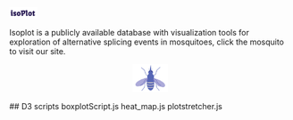 <p align="left"><img width=10% src="https://github.com/mikekd106/isoPlot/blob/master/logopurple.png"></p>
Isoplot is a publicly available database with visualization tools for exploration of alternative splicing events in mosquitoes, click the mosquito to visit our site. 
<p align="center"><a href="http://isoplot.iis.sinica.edu.tw/"><img width=12.5% src="https://github.com/mikekd106/isoPlot/blob/master/purplemos.png"></a></p>
## D3 scripts
boxplotScript.js
heat_map.js
plotstretcher.js
